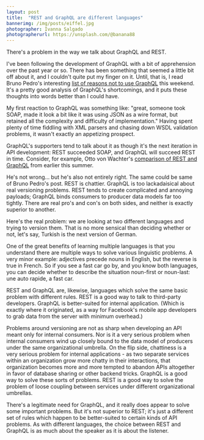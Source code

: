 ```yaml
---
layout: post
title:  "REST and GraphQL are different languages"
bannerimg: /img/posts/eiffel.jpg
photographer: Ivanna Salgado
photographerurl: https://unsplash.com/@banana88
---
```


There's a problem in the way we talk about GraphQL and REST.

I've been following the development of GraphQL with a bit of apprehension over the past year or so. There has been something that seemed a little bit off about it, and I couldn't quite put my finger on it. Until, that is, I read Bruno Pedro's interesting [list of reasons not to use GraphQL](https://blog.hitchhq.com/graphql-3-reasons-not-to-use-it-7715f60cb934) this weekend. It's a pretty good analysis of GraphQL's shortcomings, and it puts these thoughts into words better than I could have.

My first reaction to GraphQL was something like: "great, someone took SOAP, made it look a bit like it was using JSON as a wire format, but retained all the complexity and difficulty of implementation." Having spent plenty of time fiddling with XML parsers and chasing down WSDL validation problems, it wasn't exactly an appetizing prospect.

GraphQL's supporters tend to talk about it as though it's the next iteration in API development: REST succeeded SOAP, and GraphQL will succeed REST in time. Consider, for example, Otto von Wachter's [comparison of REST and GraphQL](https://medium.com/@ottovw/rest-api-downfalls-and-dawn-of-graphql-dd00991a0eb8) from earlier this summer.

He's not wrong... but he's also not entirely right. The same could be same of Bruno Pedro's post. REST is chattier. GraphQL is too lackadaisical about real versioning problems. REST tends to create complicated and annoying payloads; GraphQL binds consumers to producer data models far too tightly. There are real pro's and con's on both sides, and neither is exactly superior to another.

Here's the real problem: we are looking at two different languages and trying to version them. That is no more sensical than deciding whether or not, let's say, Turkish is the next version of German.

One of the great benefits of learning multiple languages is that you understand there are multiple ways to solve various linguistic problems. A very minor example: adjectives precede nouns in English, but the reverse is true in French. So if you see a fast car go by, and you know both languages, you can decide whether to describe the situation noun-first or noun-last: une auto rapide, a fast car.

REST and GraphQL are, likewise, languages which solve the same basic problem with different rules. REST is a good way to talk to third-party developers. GraphQL is better-suited for internal application. (Which is exactly where it originated, as a way for Facebook's mobile app developers to grab data from the server with minimum overhead.)

Problems around versioning are not as sharp when developing an API meant only for internal consumers. Nor is it a very serious problem when internal consumers wind up closely bound to the data model of producers under the same organizational umbrella. On the flip side, chattiness is a very serious problem for internal applications - as two separate services within an organization grow more chatty in their interactions, that organization becomes more and more tempted to abandon APIs altogether in favor of database sharing or other backend tricks. GraphQL is a good way to solve these sorts of problems. REST is a good way to solve the problem of loose coupling between services under different organizational umbrellas.

There's a legitimate need for GraphQL, and it really does appear to solve some important problems. But it's not superior to REST; it's just a different set of rules which happen to be better-suited to certain kinds of API problems. As with different languages, the choice between REST and GraphQL is as much about the speaker as it is about the listener.